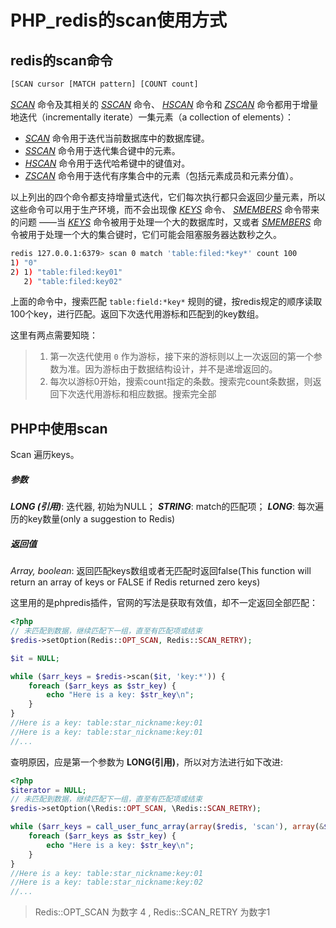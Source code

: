 # PHP_redis的scan使用方式

## redis的scan命令


```bash
[SCAN cursor [MATCH pattern] [COUNT count]
```

[*SCAN*](http://doc.redisfans.com/key/scan.html#scan) 命令及其相关的 [*SSCAN*](http://doc.redisfans.com/set/sscan.html#sscan) 命令、 [*HSCAN*](http://doc.redisfans.com/hash/hscan.html#hscan) 命令和 [*ZSCAN*](http://doc.redisfans.com/sorted_set/zscan.html#zscan) 命令都用于增量地迭代（incrementally iterate）一集元素（a collection of elements）：

- [*SCAN*](http://doc.redisfans.com/key/scan.html#scan) 命令用于迭代当前数据库中的数据库键。
- [*SSCAN*](http://doc.redisfans.com/set/sscan.html#sscan) 命令用于迭代集合键中的元素。
- [*HSCAN*](http://doc.redisfans.com/hash/hscan.html#hscan) 命令用于迭代哈希键中的键值对。
- [*ZSCAN*](http://doc.redisfans.com/sorted_set/zscan.html#zscan) 命令用于迭代有序集合中的元素（包括元素成员和元素分值）。

以上列出的四个命令都支持增量式迭代，它们每次执行都只会返回少量元素，所以这些命令可以用于生产环境，而不会出现像 [*KEYS*](http://doc.redisfans.com/key/keys.html#keys) 命令、 [*SMEMBERS*](http://doc.redisfans.com/set/smembers.html#smembers) 命令带来的问题 ——当 [*KEYS*](http://doc.redisfans.com/key/keys.html#keys) 命令被用于处理一个大的数据库时，又或者 [*SMEMBERS*](http://doc.redisfans.com/set/smembers.html#smembers) 命令被用于处理一个大的集合键时，它们可能会阻塞服务器达数秒之久。

```bash
redis 127.0.0.1:6379> scan 0 match 'table:filed:*key*' count 100
1) "0"
2) 1) "table:filed:key01"
   2) "table:filed:key02"
```

上面的命令中，搜索匹配 `table:field:*key*` 规则的键，按redis规定的顺序读取100个key，进行匹配。返回下次迭代用游标和匹配到的key数组。

这里有两点需要知晓：

> 1. 第一次迭代使用 `0` 作为游标，接下来的游标则以上一次返回的第一个参数为准。因为游标由于数据结构设计，并不是递增返回的。
> 2. 每次以游标0开始，搜索count指定的条数。搜索完count条数据，则返回下次迭代用游标和相应数据。搜索完全部

## PHP中使用scan

Scan 遍历keys。

##### *参数*

***LONG (引用)***:  迭代器, 初始为NULL； ***STRING***:  match的匹配项； ***LONG***: 每次遍历的key数量(only a suggestion to Redis)

##### *返回值*

*Array, boolean*:  返回匹配keys数组或者无匹配时返回false(This function will return an array of keys or FALSE if Redis returned zero keys)

这里用的是phpredis插件，官网的写法是获取有效值，却不一定返回全部匹配：

```php
<?php
// 未匹配到数据，继续匹配下一组，直至有匹配项或结束
$redis->setOption(Redis::OPT_SCAN, Redis::SCAN_RETRY); 

$it = NULL;

while ($arr_keys = $redis->scan($it, 'key:*')) {
    foreach ($arr_keys as $str_key) {
        echo "Here is a key: $str_key\n";
    }
}
//Here is a key: table:star_nickname:key:01
//Here is a key: table:star_nickname:key:01
//...
```



查明原因，应是第一个参数为 **LONG(引用)**，所以对方法进行如下改进:

```php
<?php
$iterator = NULL;
// 未匹配到数据，继续匹配下一组，直至有匹配项或结束
$redis->setOption(\Redis::OPT_SCAN, \Redis::SCAN_RETRY);

while ($arr_keys = call_user_func_array(array($redis, 'scan'), array(&$iterator, 'key:*', 100))) {
    foreach ($arr_keys as $str_key) {
        echo "Here is a key: $str_key\n";
    }
}
//Here is a key: table:star_nickname:key:01
//Here is a key: table:star_nickname:key:02
//...
```

> Redis::OPT_SCAN 为数字 4 , Redis::SCAN_RETRY 为数字1
